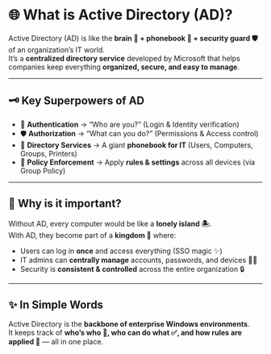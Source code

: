 # 🌐 What is Active Directory (AD)?  

Active Directory (AD) is like the **brain 🧠 + phonebook 📖 + security guard 🛡️** of an organization’s IT world.  
It’s a **centralized directory service** developed by Microsoft that helps companies keep everything **organized, secure, and easy to manage**.  

---

## 🗝️ Key Superpowers of AD
- 🔐 **Authentication** → “Who are you?” (Login & Identity verification)  
- 🛡️ **Authorization** → “What can you do?” (Permissions & Access control)  
- 📂 **Directory Services** → A giant **phonebook for IT** (Users, Computers, Groups, Printers)  
- 📜 **Policy Enforcement** → Apply **rules & settings** across all devices (via Group Policy)  

---

## 🎯 Why is it important?
Without AD, every computer would be like a **lonely island 🏝️**.  
With AD, they become part of a **kingdom 🏰** where:  
- Users can log in **once** and access everything (SSO magic ✨)  
- IT admins can **centrally manage** accounts, passwords, and devices 👩‍💻  
- Security is **consistent & controlled** across the entire organization 🔒  

---

## ✨ In Simple Words
Active Directory is the **backbone of enterprise Windows environments**.  
It keeps track of **who’s who 👤, who can do what ✅, and how rules are applied 📜** — all in one place.  

